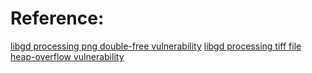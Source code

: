 Reference:
===========
[libgd processing png double-free vulnerability](https://github.com/libgd/libgd/issues/381)
[libgd processing tiff file heap-overflow vulnerability](https://github.com/libgd/libgd/issues/383)
